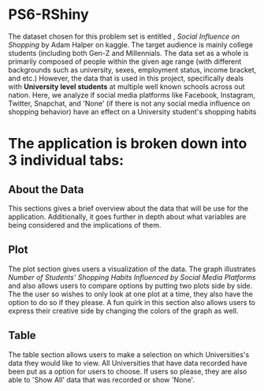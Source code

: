 # PS6-RShiny

The dataset chosen for this problem set is entitled , 
_Social Influence on Shopping_ by Adam Halper on kaggle. The
target audience is mainly college students (including both Gen-Z 
and Millennials. The data set as a whole is primarily composed of 
people within the given age range (with different backgrounds such
as university, sexes, employment status, income bracket, and etc.)
However, the data that is used in this project, specifically
deals with **University level students** at multiple well 
known schools across out nation. Here, we analyze if social media
platforms like Facebook, Instagram, Twitter, Snapchat, and 'None'
(if there is not any social media influence on shopping behavior)
have an effect on a University student's shopping habits

# The application is broken down into 3 individual tabs:

## About the Data

This sections gives a brief overview about the data that will be use
for the application. Additionally, it goes further in depth about
what variables are being considered and the implications of them.

## Plot

The plot section gives users a visualization of the data. The graph
illustrates _Number of Students' Shopping Habits Influenced by Social Media Platforms_
and also allows users to compare options by putting two plots side by side.
The the user so wishes to only look at one plot at a time, they also have
the option to do so if they please. A fun quirk in this section
also allows users to express their creative side by changing 
the colors of the graph as well. 

## Table

The table section allows users to make a selection on which
Universities's data they would like to view. All Universities
that have data recorded have been put as a option for
users to choose. If users so please, they are also able to
'Show All' data that was recorded or show 'None'.
